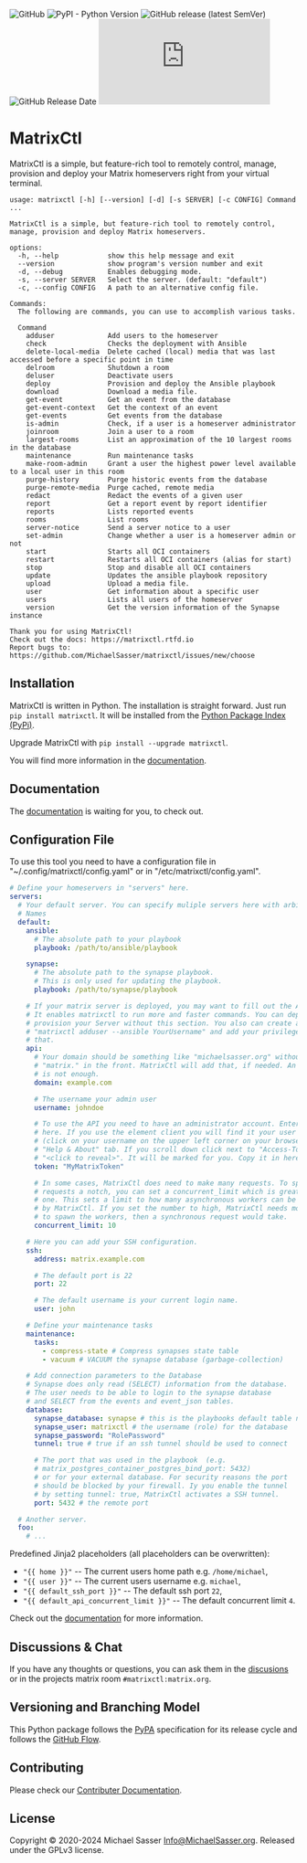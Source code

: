 ![GitHub](https://img.shields.io/github/license/MichaelSasser/matrixctl?style=flat-square)
![PyPI - Python Version](https://img.shields.io/pypi/pyversions/matrixctl?style=flat-square)
![GitHub release (latest SemVer)](https://img.shields.io/github/v/release/michaelsasser/matrixctl?style=flat-square)
![GitHub Release Date](https://img.shields.io/github/release-date/michaelsasser/matrixctl?style=flat-square)
![Matrix](https://img.shields.io/matrix/matrixctl:matrix.org?server_fqdn=matrix.org&style=flat-square)

# MatrixCtl

MatrixCtl is a simple, but feature-rich tool to remotely control, manage,
provision and deploy your Matrix homeservers right from your virtual terminal.

```console
usage: matrixctl [-h] [--version] [-d] [-s SERVER] [-c CONFIG] Command ...

MatrixCtl is a simple, but feature-rich tool to remotely control, manage, provision and deploy Matrix homeservers.

options:
  -h, --help            show this help message and exit
  --version             show program's version number and exit
  -d, --debug           Enables debugging mode.
  -s, --server SERVER   Select the server. (default: "default")
  -c, --config CONFIG   A path to an alternative config file.

Commands:
  The following are commands, you can use to accomplish various tasks.

  Command
    adduser             Add users to the homeserver
    check               Checks the deployment with Ansible
    delete-local-media  Delete cached (local) media that was last accessed before a specific point in time
    delroom             Shutdown a room
    deluser             Deactivate users
    deploy              Provision and deploy the Ansible playbook
    download            Download a media file.
    get-event           Get an event from the database
    get-event-context   Get the context of an event
    get-events          Get events from the database
    is-admin            Check, if a user is a homeserver administrator
    joinroom            Join a user to a room
    largest-rooms       List an approximation of the 10 largest rooms in the database
    maintenance         Run maintenance tasks
    make-room-admin     Grant a user the highest power level available to a local user in this room
    purge-history       Purge historic events from the database
    purge-remote-media  Purge cached, remote media
    redact              Redact the events of a given user
    report              Get a report event by report identifier
    reports             Lists reported events
    rooms               List rooms
    server-notice       Send a server notice to a user
    set-admin           Change whether a user is a homeserver admin or not
    start               Starts all OCI containers
    restart             Restarts all OCI containers (alias for start)
    stop                Stop and disable all OCI containers
    update              Updates the ansible playbook repository
    upload              Upload a media file.
    user                Get information about a specific user
    users               Lists all users of the homeserver
    version             Get the version information of the Synapse instance

Thank you for using MatrixCtl!
Check out the docs: https://matrixctl.rtfd.io
Report bugs to: https://github.com/MichaelSasser/matrixctl/issues/new/choose
```

## Installation

MatrixCtl is written in Python. The installation is straight forward. Just run
`pip install matrixctl`. It will be installed from the
[Python Package Index (PyPi)](https://pypi.org/project/matrixctl/).

Upgrade MatrixCtl with `pip install --upgrade matrixctl`.

You will find more information in the
[documentation](https://matrixctl.readthedocs.io/en/latest/installation.html).

## Documentation

The [documentation](https://matrixctl.readthedocs.io/en/latest/index.html) is
waiting for you, to check out.

## Configuration File

To use this tool you need to have a configuration file in
"~/.config/matrixctl/config.yaml" or in "/etc/matrixctl/config.yaml".

```yaml
# Define your homeservers in "servers" here.
servers:
  # Your default server. You can specify muliple servers here with arbitrary
  # Names
  default:
    ansible:
      # The absolute path to your playbook
      playbook: /path/to/ansible/playbook

    synapse:
      # The absolute path to the synapse playbook.
      # This is only used for updating the playbook.
      playbook: /path/to/synapse/playbook

    # If your matrix server is deployed, you may want to fill out the API section.
    # It enables matrixctl to run more and faster commands. You can deploy and
    # provision your Server without this section. You also can create a user with
    # "matrixctl adduser --ansible YourUsername" and add your privileges after
    # that.
    api:
      # Your domain should be something like "michaelsasser.org" without the
      # "matrix." in the front. MatrixCtl will add that, if needed. An IP-Address
      # is not enough.
      domain: example.com

      # The username your admin user
      username: johndoe

      # To use the API you need to have an administrator account. Enter your Token
      # here. If you use the element client you will find it your user settings
      # (click on your username on the upper left corner on your browser) in the
      # "Help & About" tab. If you scroll down click next to "Access-Token:" on
      # "<click to reveal>". It will be marked for you. Copy it in here.
      token: "MyMatrixToken"

      # In some cases, MatrixCtl does need to make many requests. To speed those
      # requests a notch, you can set a concurrent_limit which is greater than
      # one. This sets a limit to how many asynchronous workers can be spawned
      # by MatrixCtl. If you set the number to high, MatrixCtl needs more time
      # to spawn the workers, then a synchronous request would take.
      concurrent_limit: 10

    # Here you can add your SSH configuration.
    ssh:
      address: matrix.example.com

      # The default port is 22
      port: 22

      # The default username is your current login name.
      user: john

    # Define your maintenance tasks
    maintenance:
      tasks:
        - compress-state # Compress synapses state table
        - vacuum # VACUUM the synapse database (garbage-collection)

    # Add connection parameters to the Database
    # Synapse does only read (SELECT) information from the database.
    # The user needs to be able to login to the synapse database
    # and SELECT from the events and event_json tables.
    database:
      synapse_database: synapse # this is the playbooks default table name
      synapse_user: matrixctl # the username (role) for the database
      synapse_password: "RolePassword"
      tunnel: true # true if an ssh tunnel should be used to connect

      # The port that was used in the playbook  (e.g.
      # matrix_postgres_container_postgres_bind_port: 5432)
      # or for your external database. For security reasons the port
      # should be blocked by your firewall. Iy you enable the tunnel
      # by setting tunnel: true, MatrixCtl activates a SSH tunnel.
      port: 5432 # the remote port

  # Another server.
  foo:
    # ...
```

Predefined Jinja2 placeholders (all placeholders can be overwritten):

- `"{{ home }}"` -- The current users home path e.g. `/home/michael`,
- `"{{ user }}"` -- The current users username e.g. `michael`,
- `"{{ default_ssh_port }}"` -- The default ssh port `22`,
- `"{{ default_api_concurrent_limit }}"` -- The default concurrent limit `4`.

Check out the
[documentation](https://matrixctl.readthedocs.io/en/latest/getting_started/config_file.html)
for more information.

## Discussions & Chat

If you have any thoughts or questions, you can ask them in the
[discusions](https://github.com/MichaelSasser/matrixctl/discussions) or in the
projects matrix room `#matrixctl:matrix.org`.

## Versioning and Branching Model

This Python package follows the
[PyPA](https://packaging.python.org/en/latest/specifications/) specification
for its release cycle and follows the
[GitHub Flow](https://docs.github.com/en/get-started/using-github/github-flow).

## Contributing

Please check our
[Contributer Documentation](https://matrixctl.readthedocs.io/en/latest/contributer_documentation/index.html#contributer-documentation).

## License

Copyright &copy; 2020-2024 Michael Sasser <Info@MichaelSasser.org>. Released
under the GPLv3 license.
